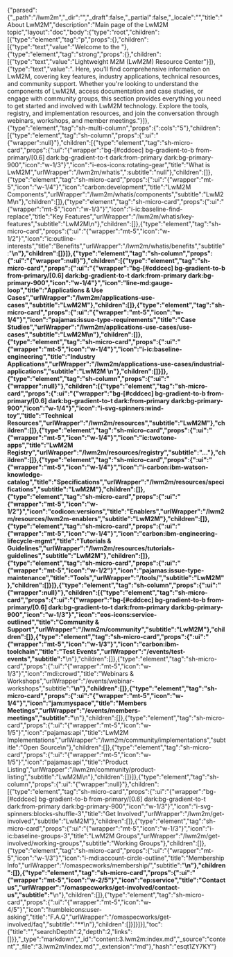 {"parsed":{"_path":"/lwm2m","_dir":"","_draft":false,"_partial":false,"_locale":"","title":"About LwM2M","description":"Main page of the LwM2M topic","layout":"doc","body":{"type":"root","children":[{"type":"element","tag":"p","props":{},"children":[{"type":"text","value":"Welcome to the "},{"type":"element","tag":"strong","props":{},"children":[{"type":"text","value":"Lightweight M2M (LwM2M) Resource Center"}]},{"type":"text","value":". Here, you'll find comprehensive information on LwM2M, covering key features, industry applications, technical resources, and community support. Whether you're looking to understand the components of LwM2M, access documentation and case studies, or engage with community groups, this section provides everything you need to get started and involved with LwM2M technology. Explore the tools, registry, and implementation resources, and join the conversation through webinars, workshops, and member meetings."}]},{"type":"element","tag":"sh-multi-column","props":{":cols":"5"},"children":[{"type":"element","tag":"sh-column","props":{":ui":"{\"wrapper\":null}"},"children":[{"type":"element","tag":"sh-micro-card","props":{":ui":"{\"wrapper\":\"bg-[#cddcec] bg-gradient-to-b from-primary/[0.6] dark:bg-gradient-to-t dark:from-primary dark:bg-primary-900\",\"icon\":\"w-1/3\"}","icon":"i-eos-icons:rotating-gear","title":"What is LwM2M","urlWrapper":"/lwm2m/whatis",":subtitle":"null"},"children":[]},{"type":"element","tag":"sh-micro-card","props":{":ui":"{\"wrapper\":\"mt-5\",\"icon\":\"w-1/4\"}","icon":"carbon:development","title":"LwM2M Components","urlWrapper":"/lwm2m/whatis/components","subtitle":"LwM2M\n"},"children":[]},{"type":"element","tag":"sh-micro-card","props":{":ui":"{\"wrapper\":\"mt-5\",\"icon\":\"w-1/3\"}","icon":"i-ic:baseline-find-replace","title":"Key Features","urlWrapper":"/lwm2m/whatis/key-features","subtitle":"LwM2M\n"},"children":[]},{"type":"element","tag":"sh-micro-card","props":{":ui":"{\"wrapper\":\"mt-5\",\"icon\":\"w-1/2\"}","icon":"ic:outline-interests","title":"Benefits","urlWrapper":"/lwm2m/whatis/benefits","subtitle":"**\n"},"children":[]}]},{"type":"element","tag":"sh-column","props":{":ui":"{\"wrapper\":null}"},"children":[{"type":"element","tag":"sh-micro-card","props":{":ui":"{\"wrapper\":\"bg-[#cddcec] bg-gradient-to-b from-primary/[0.6] dark:bg-gradient-to-t dark:from-primary dark:bg-primary-900\",\"icon\":\"w-1/4\"}","icon":"line-md:gauge-loop","title":"Applications & Use Cases","urlWrapper":"/lwm2m/applications-use-cases","subtitle":"LwM2M"},"children":[]},{"type":"element","tag":"sh-micro-card","props":{":ui":"{\"wrapper\":\"mt-5\",\"icon\":\"w-1/4\"}","icon":"pajamas:issue-type-requirements","title":"Case Studies","urlWrapper":"/lwm2m/applications-use-cases/use-cases","subtitle":"LwM2M\n"},"children":[]},{"type":"element","tag":"sh-micro-card","props":{":ui":"{\"wrapper\":\"mt-5\",\"icon\":\"w-1/4\"}","icon":"i-ic:baseline-engineering","title":"Industry Applications","urlWrapper":"/lwm2m/applications-use-cases/industrial-applications","subtitle":"LwM2M  \n"},"children":[]}]},{"type":"element","tag":"sh-column","props":{":ui":"{\"wrapper\":null}"},"children":[{"type":"element","tag":"sh-micro-card","props":{":ui":"{\"wrapper\":\"bg-[#cddcec] bg-gradient-to-b from-primary/[0.6] dark:bg-gradient-to-t dark:from-primary dark:bg-primary-900\",\"icon\":\"w-1/4\"}","icon":"i-svg-spinners:wind-toy","title":"Technical Resources","urlWrapper":"/lwm2m/resources","subtitle":"LwM2M"},"children":[]},{"type":"element","tag":"sh-micro-card","props":{":ui":"{\"wrapper\":\"mt-5\",\"icon\":\"w-1/4\"}","icon":"ic:twotone-apps","title":"LwM2M Registry","urlWrapper":"/lwm2m/resources/registry","subtitle":"..."},"children":[]},{"type":"element","tag":"sh-micro-card","props":{":ui":"{\"wrapper\":\"mt-5\",\"icon\":\"w-1/4\"}","icon":"i-carbon:ibm-watson-knowledge-catalog","title":"Specifications","urlWrapper":"/lwm2m/resources/specifications","subtitle":"LwM2M"},"children":[]},{"type":"element","tag":"sh-micro-card","props":{":ui":"{\"wrapper\":\"mt-5\",\"icon\":\"w-1/2\"}","icon":"codicon:versions","title":"Enablers","urlWrapper":"/lwm2m/resources/lwm2m-enablers","subtitle":"LwM2M"},"children":[]},{"type":"element","tag":"sh-micro-card","props":{":ui":"{\"wrapper\":\"mt-5\",\"icon\":\"w-1/4\"}","icon":"carbon:ibm-engineering-lifecycle-mgmt","title":"Tutorials & Guidelines","urlWrapper":"/lwm2m/resources/tutorials-guidelines","subtitle":"LwM2M"},"children":[]},{"type":"element","tag":"sh-micro-card","props":{":ui":"{\"wrapper\":\"mt-5\",\"icon\":\"w-1/2\"}","icon":"pajamas:issue-type-maintenance","title":"Tools","urlWrapper":"/tools/","subtitle":"LwM2M"},"children":[]}]},{"type":"element","tag":"sh-column","props":{":ui":"{\"wrapper\":null}"},"children":[{"type":"element","tag":"sh-micro-card","props":{":ui":"{\"wrapper\":\"bg-[#cddcec] bg-gradient-to-b from-primary/[0.6] dark:bg-gradient-to-t dark:from-primary dark:bg-primary-900\",\"icon\":\"w-1/3\"}","icon":"eos-icons:service-outlined","title":"Community & Support","urlWrapper":"/lwm2m/community","subtitle":"LwM2M"},"children":[]},{"type":"element","tag":"sh-micro-card","props":{":ui":"{\"wrapper\":\"mt-5\",\"icon\":\"w-1/3\"}","icon":"carbon:ibm-toolchain","title":"Test Events","urlWrapper":"/events/test-events","subtitle":"**\n"},"children":[]},{"type":"element","tag":"sh-micro-card","props":{":ui":"{\"wrapper\":\"mt-5\",\"icon\":\"w-1/3\"}","icon":"mdi:crowd","title":"Webinars & Workshops","urlWrapper":"/events/webinar-workshops","subtitle":"**\n"},"children":[]},{"type":"element","tag":"sh-micro-card","props":{":ui":"{\"wrapper\":\"mt-5\",\"icon\":\"w-1/4\"}","icon":"jam:myspace","title":"Members Meetings","urlWrapper":"/events/members-meetings","subtitle":"**\n"},"children":[]},{"type":"element","tag":"sh-micro-card","props":{":ui":"{\"wrapper\":\"mt-5\",\"icon\":\"w-1/5\"}","icon":"pajamas:api","title":"LwM2M Implementations","urlWrapper":"/lwm2m/community/implementations","subtitle":"Open Source\n"},"children":[]},{"type":"element","tag":"sh-micro-card","props":{":ui":"{\"wrapper\":\"mt-5\",\"icon\":\"w-1/5\"}","icon":"pajamas:api","title":"Product Listing","urlWrapper":"/lwm2m/community/product-listing","subtitle":"LwM2M\n"},"children":[]}]},{"type":"element","tag":"sh-column","props":{":ui":"{\"wrapper\":null}"},"children":[{"type":"element","tag":"sh-micro-card","props":{":ui":"{\"wrapper\":\"bg-[#cddcec] bg-gradient-to-b from-primary/[0.6] dark:bg-gradient-to-t dark:from-primary dark:bg-primary-900\",\"icon\":\"w-1/3\"}","icon":"i-svg-spinners:blocks-shuffle-3","title":"Get Involved","urlWrapper":"/lwm2m/get-involved","subtitle":"LwM2M"},"children":[]},{"type":"element","tag":"sh-micro-card","props":{":ui":"{\"wrapper\":\"mt-5\",\"icon\":\"w-1/3\"}","icon":"i-ic:baseline-groups-3","title":"LwM2M Groups","urlWrapper":"/lwm2m/get-involved/working-groups","subtitle":"Working Groups"},"children":[]},{"type":"element","tag":"sh-micro-card","props":{":ui":"{\"wrapper\":\"mt-5\",\"icon\":\"w-1/3\"}","icon":"i-mdi:account-circle-outline","title":"Membership Info","urlWrapper":"/omaspecworks/membership/","subtitle":"**\n"},"children":[]},{"type":"element","tag":"sh-micro-card","props":{":ui":"{\"wrapper\":\"mt-5\",\"icon\":\"w-2/5\"}","icon":"ep:service","title":"Contact us","urlWrapper":"/omaspecworks/get-involved/contact-us","subtitle":"**\n"},"children":[]},{"type":"element","tag":"sh-micro-card","props":{":ui":"{\"wrapper\":\"mt-5\",\"icon\":\"w-4/5\"}","icon":"humbleicons:user-asking","title":"F.A.Q","urlWrapper":"/omaspecworks/get-involved/faq","subtitle":"**\n"},"children":[]}]}]}],"toc":{"title":"","searchDepth":2,"depth":2,"links":[]}},"_type":"markdown","_id":"content:3.lwm2m:index.md","_source":"content","_file":"3.lwm2m/index.md","_extension":"md"},"hash":"esqt1ZY7KY"}